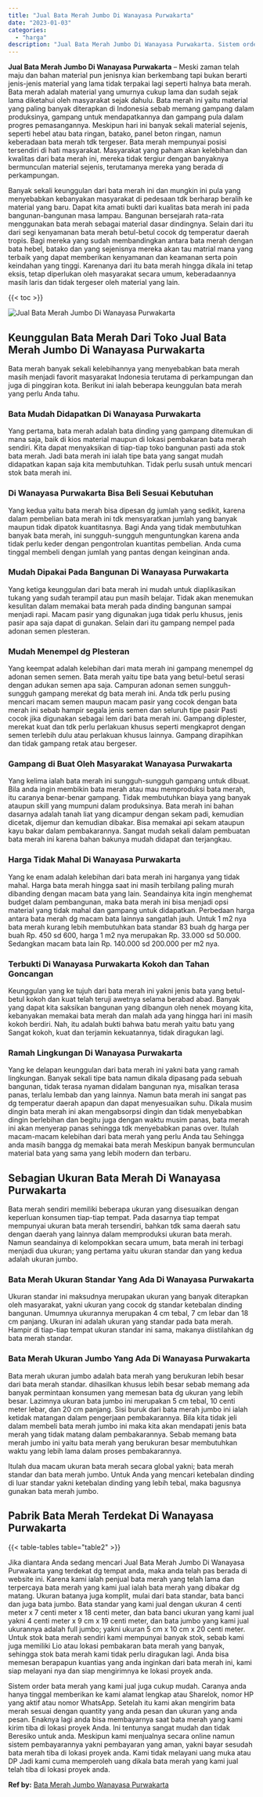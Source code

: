 ```yaml
---
title: "Jual Bata Merah Jumbo Di Wanayasa Purwakarta"
date: "2023-01-03"
categories: 
  - "harga"
description: "Jual Bata Merah Jumbo Di Wanayasa Purwakarta. Sistem order bata merah yang kami jual juga cukup mudah. Caranya anda hanya tinggal memberikan ke kami alamat l..."
---
```


**Jual Bata Merah Jumbo Di Wanayasa Purwakarta** – Meski zaman telah maju dan bahan material pun jenisnya kian berkembang tapi bukan berarti jenis-jenis material yang lama tidak terpakai lagi seperti halnya bata merah. Bata merah adalah material yang umurnya cukup lama dan sudah sejak lama diketahui oleh masyarakat sejak dahulu. Bata merah ini yaitu material yang paling banyak diterapkan di Indonesia sebab memang gampang dalam produksinya, gampang untuk mendapatkannya dan gampang pula dalam progres pemasangannya. Meskipun hari ini banyak sekali material sejenis, seperti hebel atau bata ringan, batako, panel beton ringan, namun keberadaan bata merah tdk tergeser. Bata merah mempunyai posisi tersendiri di hati masyarakat. Masyarakat yang paham akan kelebihan dan kwalitas dari bata merah ini, mereka tidak tergiur dengan banyaknya bermunculan material sejenis, terutamanya mereka yang berada di perkampungan.

Banyak sekali keunggulan dari bata merah ini dan mungkin ini pula yang menyebabkan kebanyakan masyarakat di pedesaan tdk berharap beralih ke material yang baru. Dapat kita amati bukti dari kualitas bata merah ini pada bangunan-bangunan masa lampau. Bangunan bersejarah rata-rata menggunakan bata merah sebagai material dasar dindingnya. Selain dari itu dari segi kenyamanan bata merah betul-betul cocok dg temperatur daerah tropis. Bagi mereka yang sudah membandingkan antara bata merah dengan bata hebel, batako dan yang sejenisnya mereka akan tau matrial mana yang terbaik yang dapat memberikan kenyamanan dan keamanan serta poin keindahan yang tinggi. Karenanya dari itu bata merah hingga dikala ini tetap eksis, tetap diperlukan oleh masyarakat secara umum, keberadaannya masih laris dan tidak tergeser oleh material yang lain.

{{< toc >}}

![Jual Bata Merah Jumbo Di Wanayasa Purwakarta](/images/jual-bata-merah-28.png)

## Keunggulan Bata Merah Dari Toko Jual Bata Merah Jumbo Di Wanayasa Purwakarta

Bata merah banyak sekali kelebihannya yang menyebabkan bata merah masih menjadi favorit masyarakat Indonesia terutama di perkampungan dan juga di pinggiran kota. Berikut ini ialah beberapa keunggulan bata merah yang perlu Anda tahu.

### Bata Mudah Didapatkan Di Wanayasa Purwakarta

Yang pertama, bata merah adalah bata dinding yang gampang ditemukan di mana saja, baik di kios material maupun di lokasi pembakaran bata merah sendiri. Kita dapat menyaksikan di tiap-tiap toko bangunan pasti ada stok bata merah. Jadi bata merah ini ialah tipe bata yang sangat mudah didapatkan kapan saja kita membutuhkan. Tidak perlu susah untuk mencari stok bata merah ini.

### Di Wanayasa Purwakarta Bisa Beli Sesuai Kebutuhan

Yang kedua yaitu bata merah bisa dipesan dg jumlah yang sedikit, karena dalam pembelian bata merah ini tdk mensyaratkan jumlah yang banyak maupun tidak dipatok kuantitasnya. Bagi Anda yang tidak membutuhkan banyak bata merah, ini sungguh-sungguh menguntungkan karena anda tidak perlu keder dengan pengontrolan kuantitas pembelian. Anda cuma tinggal membeli dengan jumlah yang pantas dengan keinginan anda.

### Mudah Dipakai Pada Bangunan Di Wanayasa Purwakarta

Yang ketiga keunggulan dari bata merah ini mudah untuk diaplikasikan tukang yang sudah terampil atau pun masih belajar. Tidak akan menemukan kesulitan dalam memakai bata merah pada dinding bangunan sampai menjadi rapi. Macam pasir yang digunakan juga tidak perlu khusus, jenis pasir apa saja dapat di gunakan. Selain dari itu gampang nempel pada adonan semen plesteran.

### Mudah Menempel dg Plesteran

Yang keempat adalah kelebihan dari mata merah ini gampang menempel dg adonan semen semen. Bata merah yaitu tipe bata yang betul-betul serasi dengan adukan semen apa saja. Campuran adonan semen sungguh-sungguh gampang merekat dg bata merah ini. Anda tdk perlu pusing mencari macam semen maupun macam pasir yang cocok dengan bata merah ini sebab hampir segala jenis semen dan seluruh tipe pasir Pasti cocok jika digunakan sebagai lem dari bata merah ini. Gampang diplester, merekat kuat dan tdk perlu perlakuan khusus seperti mengkaprot dengan semen terlebih dulu atau perlakuan khusus lainnya. Gampang dirapihkan dan tidak gampang retak atau bergeser.

### Gampang di Buat Oleh Masyarakat Wanayasa Purwakarta

Yang kelima ialah bata merah ini sungguh-sungguh gampang untuk dibuat. Bila anda ingin membikin bata merah atau mau memproduksi bata merah, itu caranya benar-benar gampang. Tidak membutuhkan biaya yang banyak ataupun skill yang mumpuni dalam produksinya. Bata merah ini bahan dasarnya adalah tanah liat yang dicampur dengan sekam padi, kemudian dicetak, dijemur dan kemudian dibakar. Bisa memakai api sekam ataupun kayu bakar dalam pembakarannya. Sangat mudah sekali dalam pembuatan bata merah ini karena bahan bakunya mudah didapat dan terjangkau.

### Harga Tidak Mahal Di Wanayasa Purwakarta

Yang ke enam adalah kelebihan dari bata merah ini harganya yang tidak mahal. Harga bata merah hingga saat ini masih terbilang paling murah dibanding dengan macam bata yang lain. Seandainya kita ingin menghemat budget dalam pembangunan, maka bata merah ini bisa menjadi opsi material yang tidak mahal dan gampang untuk didapatkan. Perbedaan harga antara bata merah dg macam bata lainnya sangatlah jauh. Untuk 1 m2 nya bata merah kurang lebih membutuhkan bata standar 83 buah dg harga per buah Rp. 450 sd 600, harga 1 m2 nya merupakan Rp. 33.000 sd 50.000. Sedangkan macam bata lain Rp. 140.000 sd 200.000 per m2 nya.

### Terbukti Di Wanayasa Purwakarta Kokoh dan Tahan Goncangan

Keunggulan yang ke tujuh dari bata merah ini yakni jenis bata yang betul-betul kokoh dan kuat telah teruji awetnya selama berabad abad. Banyak yang dapat kita saksikan bangunan yang dibangun oleh nenek moyang kita, kebanyakan memakai bata merah dan malah ada yang hingga hari ini masih kokoh berdiri. Nah, itu adalah bukti bahwa batu merah yaitu batu yang Sangat kokoh, kuat dan terjamin kekuatannya, tidak diragukan lagi.

### Ramah Lingkungan Di Wanayasa Purwakarta

Yang ke delapan keunggulan dari bata merah ini yakni bata yang ramah lingkungan. Banyak sekali tipe bata namun dikala dipasang pada sebuah bangunan, tidak terasa nyaman didalam bangunan nya, misalkan terasa panas, terlalu lembab dan yang lainnya. Namun bata merah ini sangat pas dg temperatur daerah apapun dan dapat menyesuaikan suhu. Dikala musim dingin bata merah ini akan mengabsorpsi dingin dan tidak menyebabkan dingin berlebihan dan begitu juga dengan waktu musim panas, bata merah ini akan menyerap panas sehingga tdk menyebabkan panas over. Itulah macam-macam kelebihan dari bata merah yang perlu Anda tau Sehingga anda masih bangga dg memakai bata merah Meskipun banyak bermunculan material bata yang sama yang lebih modern dan terbaru.

## Sebagian Ukuran Bata Merah Di Wanayasa Purwakarta

Bata merah sendiri memiliki beberapa ukuran yang disesuaikan dengan keperluan konsumen tiap-tiap tempat. Pada dasarnya tiap tempat mempunyai ukuran bata merah tersendiri, bahkan tdk sama daerah satu dengan daerah yang lainnya dalam memproduksi ukuran bata merah. Namun seandainya di kelompokkan secara umum, bata merah ini terbagi menjadi dua ukuran; yang pertama yaitu ukuran standar dan yang kedua adalah ukuran jumbo.

### Bata Merah Ukuran Standar Yang Ada Di Wanayasa Purwakarta

Ukuran standar ini maksudnya merupakan ukuran yang banyak diterapkan oleh masyarakat, yakni ukuran yang cocok dg standar ketebalan dinding bangunan. Umumnya ukurannya merupakan 4 cm tebal, 7 cm lebar dan 18 cm panjang. Ukuran ini adalah ukuran yang standar pada bata merah. Hampir di tiap-tiap tempat ukuran standar ini sama, makanya diistilahkan dg bata merah standar.

### Bata Merah Ukuran Jumbo Yang Ada Di Wanayasa Purwakarta

Bata merah ukuran jumbo adalah bata merah yang berukuran lebih besar dari bata merah standar. dihasilkan khusus lebih besar sebab memang ada banyak permintaan konsumen yang memesan bata dg ukuran yang lebih besar. Lazimnya ukuran bata jumbo ini merupakan 5 cm tebal, 10 centi meter lebar, dan 20 cm panjang. Sisi buruk dari bata merah jumbo ini ialah ketidak matangan dalam pengerjaan pembakarannya. Bila kita tidak jeli dalam membeli bata merah jumbo ini maka kita akan mendapati jenis bata merah yang tidak matang dalam pembakarannya. Sebab memang bata merah jumbo ini yaitu bata merah yang berukuran besar membutuhkan waktu yang lebih lama dalam proses pembakarannya.

Itulah dua macam ukuran bata merah secara global yakni; bata merah standar dan bata merah jumbo. Untuk Anda yang mencari ketebalan dinding di luar standar yakni ketebalan dinding yang lebih tebal, maka bagusnya gunakan bata merah jumbo.

## Pabrik Bata Merah Terdekat Di Wanayasa Purwakarta

{{< table-tables table="table2" >}}

Jika diantara Anda sedang mencari Jual Bata Merah Jumbo Di Wanayasa Purwakarta yang terdekat dg tempat anda, maka anda telah pas berada di website ini. Karena kami ialah penjual bata merah yang telah lama dan terpercaya bata merah yang kami jual ialah bata merah yang dibakar dg matang. Ukuran batanya juga komplit, mulai dari bata standar, bata banci dan juga bata jumbo. Bata standar yang kami jual dengan ukuran 4 centi meter x 7 centi meter x 18 centi meter, dan bata banci ukuran yang kami jual yakni 4 centi meter x 9 cm x 19 centi meter, dan bata jumbo yang kami jual ukurannya adalah full jumbo; yakni ukuran 5 cm x 10 cm x 20 centi meter. Untuk stok bata merah sendiri kami mempunyai banyak stok, sebab kami juga memiliki Lio atau lokasi pembakaran bata merah yang banyak, sehingga stok bata merah kami tidak perlu diragukan lagi. Anda bisa memesan berapapun kuantias yang anda inginkan dari bata merah ini, kami siap melayani nya dan siap mengirimnya ke lokasi proyek anda.

Sistem order bata merah yang kami jual juga cukup mudah. Caranya anda hanya tinggal memberikan ke kami alamat lengkap atau Sharelok, nomor HP yang aktif atau nomor WhatsApp. Setelah itu kami akan mengirim bata merah sesuai dengan quantity yang anda pesan dan ukuran yang anda pesan. Enaknya lagi anda bisa membayarnya saat bata merah yang kami kirim tiba di lokasi proyek Anda. Ini tentunya sangat mudah dan tidak Beresiko untuk anda. Meskipun kami menjualnya secara online namun sistem pembayarannya yakni pembayaran yang aman, yakni bayar sesudah bata merah tiba di lokasi proyek anda. Kami tidak melayani uang muka atau DP Jadi kami cuma memperoleh uang dikala bata merah yang kami jual telah tiba di lokasi proyek anda.

**Ref by:** [Bata Merah Jumbo Wanayasa Purwakarta](https://id.wikipedia.org/wiki/Bata)
